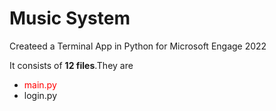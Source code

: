 # Music System
Createed a Terminal App in Python for Microsoft Engage 2022


It consists of **12 files**.They are 


  - <span style="color:red"> main.py </span>
  - login.py
